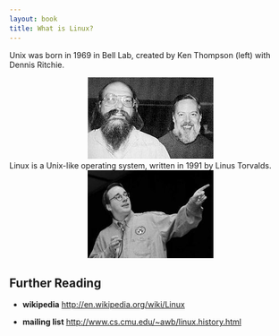 ```yaml
---
layout: book
title: What is Linux?
---
```



Unix was born in 1969 in Bell Lab, created by Ken Thompson (left) with Dennis
Ritchie.

<center><img src="./images/Ken_n_dennis.jpg"></center>
Linux is a Unix-like operating system, written in 1991 by Linus Torvalds. 

<center><img src="./images/linus.jpg"></center>


## Further Reading

- __wikipedia__
<http://en.wikipedia.org/wiki/Linux>

- __mailing list__
<http://www.cs.cmu.edu/~awb/linux.history.html>
